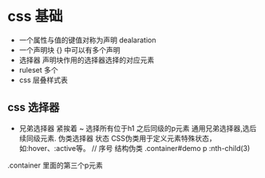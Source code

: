 # css 基础

- 一个属性与值的键值对称为声明 dealaration
- 一个声明块 {} 中可以有多个声明
- 选择器 声明块作用的选择器选择的对应元素
- ruleset  多个
- css 层叠样式表

## css 选择器
+ 兄弟选择器 紧挨着
~ 选择所有位于h1 之后同级的p元素
  通用兄弟选择器,选后续同级元素.
伪类选择器 状态
CSS伪类用于定义元素特殊状态，如:hover、:active等。
// 序号
结构伪类
.container#demo p :nth-child(3)

.container 里面的第三个p元素